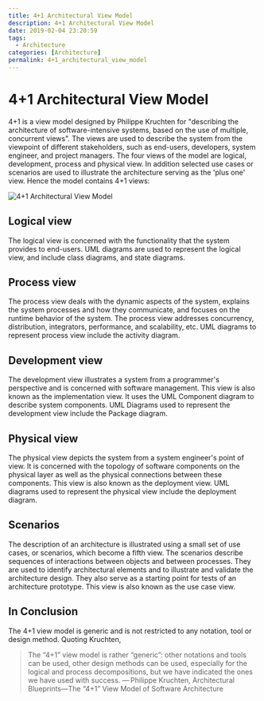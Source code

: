 ```yaml
---
title: 4+1 Architectural View Model
description: 4+1 Architectural View Model
date: 2019-02-04 23:20:59
tags:
  - Architecture
categories: [Architecture]
permalink: 4+1_architectural_view_model
---
```


# 4+1 Architectural View Model

4+1 is a view model designed by Philippe Kruchten for "describing the architecture of software-intensive systems, based on the use of multiple, concurrent views". The views are used to describe the system from the viewpoint of different stakeholders, such as end-users, developers, system engineer, and project managers. The four views of the model are logical, development, process and physical view. In addition selected use cases or scenarios are used to illustrate the architecture serving as the 'plus one' view. Hence the model contains 4+1 views:

![4+1 Architectural View Model](4+1_Architectural_View_Model.svg.png)

## Logical view

The logical view is concerned with the functionality that the system provides to end-users. UML diagrams are used to represent the logical view, and include class diagrams, and state diagrams.

## Process view

The process view deals with the dynamic aspects of the system, explains the system processes and how they communicate, and focuses on the runtime behavior of the system. The process view addresses concurrency, distribution, integrators, performance, and scalability, etc. UML diagrams to represent process view include the activity diagram.

## Development view

The development view illustrates a system from a programmer's perspective and is concerned with software management. This view is also known as the implementation view. It uses the UML Component diagram to describe system components. UML Diagrams used to represent the development view include the Package diagram.

## Physical view

The physical view depicts the system from a system engineer's point of view. It is concerned with the topology of software components on the physical layer as well as the physical connections between these components. This view is also known as the deployment view. UML diagrams used to represent the physical view include the deployment diagram.

## Scenarios

The description of an architecture is illustrated using a small set of use cases, or scenarios, which become a fifth view. The scenarios describe sequences of interactions between objects and between processes. They are used to identify architectural elements and to illustrate and validate the architecture design. They also serve as a starting point for tests of an architecture prototype. This view is also known as the use case view.

## In Conclusion

The 4+1 view model is generic and is not restricted to any notation, tool or design method. Quoting Kruchten,

> The “4+1” view model is rather “generic”: other notations and tools can be used, other design methods can be used, especially for the logical and process decompositions, but we have indicated the ones we have used with success.
    — Philippe Kruchten, Architectural Blueprints—The “4+1” View Model of Software Architecture

